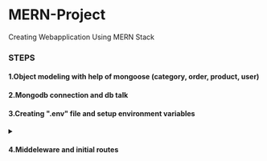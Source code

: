 # MERN-Project
Creating Webapplication Using MERN Stack

<h3>STEPS</h3>

<h4>1.Object modeling with help of mongoose (category, order, product, user)<br/></h4>
<h4>2.Mongodb connection and db talk<br/></h4>
<h4>3.Creating ".env" file and setup environment variables</h4>

<details>
<summary><h4>4.Middeleware and initial routes</h4></summary>

<!--*******What is middle ware section start*******-->
<details>
<summary><h6>1.What is middleware? </h6></summary>
Here we are visiting "admin" route and sending response message<br/>

```ruby
const admin = (req, res) => {
    return res.send("<h1>Admin dash board</h1>")
};
app.get("/admin", admin);
```

If we wanted to do something inbetween requesting and response, thats where middleware come to the picture, isAdmin - Middleware<br/>

```ruby
const admin = (req, res) => {
    return res.send("<h1>Admin dash board</h1>")
};

const isAdmin = (req, res, next) => {
    console.log("isAdmin is running..");
    next();
};

app.get("/admin", isAdmin, admin);
```

</details>
<!--*****************************************************************************What is middle ware section end*******-->

<!--*****************************************************************************Common Middlewares start*******-->
<details>
<summary><h6>2.Common Middlewares</h6></summary>
    body-parser --> Parse incoming request bodies in a middleware before your handlers, available under the req.body property.<br/>
    cookie-parser --> Parse Cookie header and populate req.cookies with an object keyed by the cookie names.<br/>
    cors --> CORS is a node.js package for providing a Connect/Express middleware that can be used to enable CORS with various options.<br/>
    Cross-Origin Resource Sharing (CORS) is an HTTP-header based mechanism that allows a server to indicate any origins (domain, scheme, or port) other than its own       from which a browser should permit loading resources
</details>
<!--*****************************************************************************Common Middlewares end*******-->

<!--*******Router in express start*******-->
<details>
<summary><h6>3.Router in express</h6></summary>
    First I create authentication route inside the auth.js like below
    
```ruby
const express = require('express')
const router = express.Router()

router.get("/signout", (req, res) => {
    res.send("User Signout");
});
module.exports = router;
```
    Inside app.js we use that route with help of below satements 
    
```ruby
//import routes (import auth.js file inside routes folder)
const authRoutes = require("./routes/auth");

//routes
app.use("/api", authRoutes);
```    
when we are accessing signout route we have to access it like this way http://localhost:3000/api/signout
</details>
<!--*******Router in express end*******-->

<!--*******How to use controller start*******-->
<details>
<summary><h6>4.How to use controller</h6></summary>
    * Better to create controller file related to route file with same name (auth.js)<br/>
    * As I understood controllers are the functions definions of routes (inside auth controller)
    
```ruby
exports.signout = (req, res) => {
    res.json({
        message: "user signout"
    });
}
```   
    * we use above exported function inside auth.js (routes/auth.js) like below
    
```ruby
const express = require('express')
const router = express.Router()

const {signout} = require("../controllers/auth");

router.get("/signout", signout);

module.exports = router;
```  

</details>
<!--*******How to use controller end*******-->

<!--*****************************************************************************Signup start*******-->
<details>
<summary><h6>Signup</h6></summary>
    * Create signup router and save data sending throgh postman in to mongodb database<br/> 
    
<b>Signup Controller</b><br/>
![image](https://user-images.githubusercontent.com/54843684/214333360-f9723429-1b2a-467a-a0d6-7b906d1cd720.png)<br/>
    
 <b>Inside Router</b><br/>
![image](https://user-images.githubusercontent.com/54843684/214333826-182a706a-a19c-484a-9b4e-b299feeb18a3.png)<br/>


</details>
<!--*****************************************************************************Signup end*******-->
  
</details>

